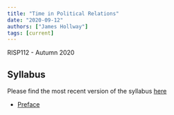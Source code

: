 ```yaml
---
title: "Time in Political Relations"
date: "2020-09-12"
authors: ["James Hollway"]
tags: [current]
---
```


RISP112 - Autumn 2020

## Syllabus

Please find the most recent version of the syllabus [here](RISP112_Syllabus_2020_v2.0.pdf)

- [Preface](https://jhollway.github.io/RISP112/TPOL_L1_Preface.html)

